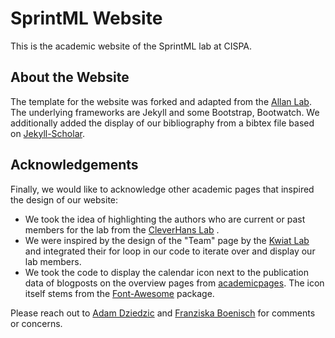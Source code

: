 # SprintML Website

This is the academic website of the SprintML lab at CISPA.

## About the Website
The template for the website was forked and adapted from the [Allan Lab](https://github.com/mpa139/allanlab/tree/gh-pages).
The underlying frameworks are Jekyll and some Bootstrap, Bootwatch. 
We additionally added the display of our bibliography from a bibtex file based on [Jekyll-Scholar](https://github.com/inukshuk/jekyll-scholar).


## Acknowledgements
Finally, we would like to acknowledge other academic pages that inspired the design of our website:
- We took the idea of highlighting the authors who are current or past members for the lab from the [CleverHans Lab](https://cleverhans-lab.github.io/) .
- We were inspired by the design of the "Team" page by the [Kwiat Lab](https://github.com/KwiatLab/group-website-jekyll?ref=jekyll-themes.com) and integrated their for loop in our code to iterate over and display our lab members.
- We took the code to display the calendar icon next to the publication data of blogposts on the overview pages from [academicpages](https://github.com/academicpages/academicpages.github.io). The icon itself stems from the [Font-Awesome](https://github.com/FortAwesome/Font-Awesome) package.


Please reach out to [Adam Dziedzic](https://adam-dziedzic.com/) and [Franziska Boenisch](https://franziska-boenisch.de/) for comments or concerns.


